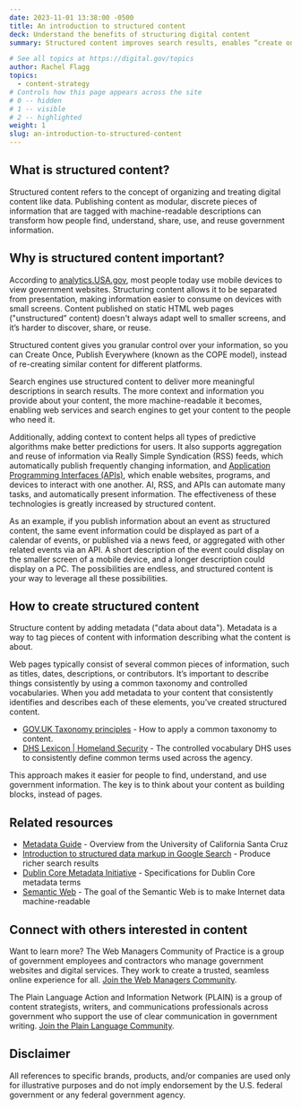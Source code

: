 ```yaml
---
date: 2023-11-01 13:38:00 -0500
title: An introduction to structured content
deck: Understand the benefits of structuring digital content
summary: Structured content improves search results, enables “create once, publish everywhere,” and help people more easily find, use, and reuse your content.

# See all topics at https://digital.gov/topics
author: Rachel Flagg
topics:
  - content-strategy
# Controls how this page appears across the site
# 0 -- hidden
# 1 -- visible
# 2 -- highlighted
weight: 1
slug: an-introduction-to-structured-content
---
```


## What is structured content?

Structured content refers to the concept of organizing and treating digital content like data. Publishing content as modular, discrete pieces of information that are tagged with machine-readable descriptions can transform how people find, understand, share, use, and reuse government information.

## Why is structured content important?

According to [analytics.USA.gov](https://analytics.usa.gov/), most people today use mobile devices to view government websites. Structuring content allows it to be separated from presentation, making information easier to consume on devices with small screens. Content published on static HTML web pages ("unstructured” content) doesn't always adapt well to smaller screens, and it’s harder to discover, share, or reuse.

Structured content gives you granular control over your information, so you can Create Once, Publish Everywhere (known as the COPE model), instead of re-creating similar content for different platforms.

Search engines use structured content to deliver more meaningful descriptions in search results. The more context and information you provide about your content, the more machine-readable it becomes, enabling web services and search engines to get your content to the people who need it.

Additionally, adding context to content helps all types of predictive algorithms make better predictions for users. It also supports aggregation and reuse of information via Really Simple Syndication (RSS) feeds, which automatically publish frequently changing information, and [Application Programming Interfaces (APIs)](https://digital.gov/topics/api/), which enable websites, programs, and devices to interact with one another. AI, RSS, and APIs can automate many tasks, and automatically present information. The effectiveness of these technologies is greatly increased by structured content.

As an example, if you publish information about an event as structured content, the same event information could be displayed as part of a calendar of events, or published via a news feed, or aggregated with other related events via an API. A short description of the event could display on the smaller screen of a mobile device, and a longer description could display on a PC. The possibilities are endless, and structured content is your way to leverage all these possibilities.

## How to create structured content

Structure content by adding metadata ("data about data"). Metadata is a way to tag pieces of content with information describing what the content is about.

Web pages typically consist of several common pieces of information, such as titles, dates, descriptions, or contributors. It’s important to describe things consistently by using a common taxonomy and controlled vocabularies. When you add metadata to your content that consistently identifies and describes each of these elements, you’ve created structured content.

- [GOV.UK Taxonomy principles](https://www.gov.uk/government/publications/govuk-topic-taxonomy-principles/govuk-taxonomy-principles) - How to apply a common taxonomy to content.
- [DHS Lexicon | Homeland Security](https://www.dhs.gov/publication/dhs-lexicon) - The controlled vocabulary DHS uses to consistently define common terms used across the agency.

This approach makes it easier for people to find, understand, and use government information. The key is to think about your content as building blocks, instead of pages.

## Related resources

- [Metadata Guide](https://guides.library.ucsc.edu/c.php?g=618773&p=4306381) - Overview from the University of California Santa Cruz
- [Introduction to structured data markup in Google Search](http://support.google.com/webmasters/bin/answer.py?hl=en&answer=99170&topic=21997&ctx=topic) - Produce richer search results
- [Dublin Core Metadata Initiative](https://www.dublincore.org/specifications/dublin-core/dcmi-terms/) - Specifications for Dublin Core metadata terms[](https://www.w3.org/2001/sw/wiki/Semantic_Web_terminology)
- [Semantic Web](https://www.w3.org/2001/sw/wiki/Semantic_Web_terminology) - The goal of the Semantic Web is to make Internet data machine-readable

## Connect with others interested in content

Want to learn more? The Web Managers Community of Practice is a group of government employees and contractors who manage government websites and digital services. They work to create a trusted, seamless online experience for all. [Join the Web Managers Community](https://digital.gov/communities/web-content-managers/).

The Plain Language Action and Information Network (PLAIN) is a group of content strategists, writers, and communications professionals across government who support the use of clear communication in government writing. [Join the Plain Language Community](https://digital.gov/communities/plain-language/).

## Disclaimer

All references to specific brands, products, and/or companies are used only for illustrative purposes and do not imply endorsement by the U.S. federal government or any federal government agency.
